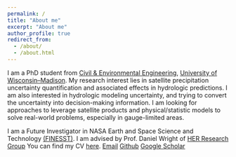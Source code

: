 ```yaml
---
permalink: /
title: "About me"
excerpt: "About me"
author_profile: true
redirect_from: 
  - /about/
  - /about.html
---
```


I am a PhD student from [Civil & Environmental Engineering](https://engineering.wisc.edu/departments/civil-environmental-engineering/), [University of Wisconsin–Madison](https://www.wisc.edu/). My research interest lies in satellite precipitation uncertainty quantification and associated effects in hydrologic predictions. I am also interested in hydrologic modeling uncertainty, and trying to convert the uncertainty into decision-making information. I am looking for approaches to leverage satellite products and physical/statistic models to solve real-world problems, especially in gauge-limited areas. 

I am a Future Investigator in NASA Earth and Space Science and Technology [(FINESST)](https://science.nasa.gov/earth-science/early-career-opportunities). I am advised by Prof. Daniel Wright of [HER Research Group](https://her.cee.wisc.edu/)
You can find my CV [here](https://docs.google.com/document/d/1qmO_HtZp5HY9AUtcXic8B_frZ4py61jZ/edit?usp=sharing&ouid=113246705528556769200&rtpof=true&sd=true). 
[Email](kaidi.peng@wisc.edu)
[Github](https://github.com/KaidiWisc)
[Google Scholar](https://scholar.google.com/citations?hl=en&user=JKfgQ3gAAAAJ)
